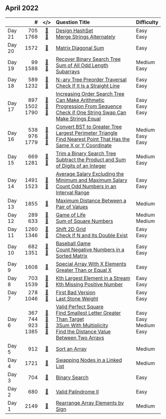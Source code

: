 ## April 2022

||#|</>|Question Title|Difficulty|
|:--|--:|:-:|:--|:--|
|Day 21|705<br>1768|[📎](../src/q_701_750/q0705.cc)<br>[📎](../src/q_1751_1800/q1768.cc)|[Design HashSet](https://leetcode.com/problems/design-hashset/)<br>[Merge Strings Alternately](https://leetcode.com/problems/merge-strings-alternately/)|Easy<br>Easy|
|Day 20|1572|[📎](../src/q_1551_1600/q1572.cc)|[Matrix Diagonal Sum](https://leetcode.com/problems/matrix-diagonal-sum/)|Easy|
|Day 19|99<br>1588|[📎](../src/q_51_100/q0099.cc)<br>[📎](../src/q_1551_1600/q1588.cc)|[Recover Binary Search Tree](https://leetcode.com/problems/recover-binary-search-tree/)<br>[Sum of All Odd Length Subarrays](https://leetcode.com/problems/sum-of-all-odd-length-subarrays/)|Medium<br>Easy|
|Day 18|589<br>1232|[📎](../src/q_551_600/q0589.cc)<br>[📎](../src/q_1201_1250/q1232.cc)|[N-ary Tree Preorder Traversal](https://leetcode.com/problems/n-ary-tree-preorder-traversal/)<br>[Check If It Is a Straight Line](https://leetcode.com/problems/check-if-it-is-a-straight-line/)|Easy<br>Easy|
|Day 17|897<br>1502<br>1790|[📎](../src/q_851_900/q0897.cc)<br>[📎](../src/q_1501_1550/q1502.cc)<br>[📎](../src/q_1751_1800/q1790.cc)|[Increasing Order Search Tree](https://leetcode.com/problems/increasing-order-search-tree/)<br>[Can Make Arithmetic Progression From Sequence](https://leetcode.com/problems/can-make-arithmetic-progression-from-sequence/)<br>[Check if One String Swap Can Make Strings Equal](https://leetcode.com/problems/check-if-one-string-swap-can-make-strings-equal/)|Easy<br>Easy<br>Easy|
|Day 16|538<br>976<br>1779|[📎](../src/q_501_550/q0538.cc)<br>[📎](../src/q_951_1000/q0976.cc)<br>[📎](../src/q_1751_1800/q1779.cc)|[Convert BST to Greater Tree](https://leetcode.com/problems/convert-bst-to-greater-tree/)<br>[Largest Perimeter Triangle](https://leetcode.com/problems/largest-perimeter-triangle/)<br>[Find Nearest Point That Has the Same X or Y Coordinate](https://leetcode.com/problems/find-nearest-point-that-has-the-same-x-or-y-coordinate/)|Medium<br>Easy<br>Easy|
|Day 15|669<br>1281|[📎](../src/q_651_700/q0669.cc)<br>[📎](../src/q_1251_1300/q1281.cc)|[Trim a Binary Search Tree](https://leetcode.com/problems/trim-a-binary-search-tree/)<br>[Subtract the Product and Sum of Digits of an Integer](https://leetcode.com/problems/subtract-the-product-and-sum-of-digits-of-an-integer/)|Medium<br>Easy|
|Day 14|1491<br>1523|[📎](../src/q_1451_1500/q1491.cc)<br>[📎](../src/q_1501_1550/q1523.cc)|[Average Salary Excluding the Minimum and Maximum Salary](https://leetcode.com/problems/average-salary-excluding-the-minimum-and-maximum-salary/)<br>[Count Odd Numbers in an Interval Range](https://leetcode.com/problems/count-odd-numbers-in-an-interval-range/)|Easy<br>Easy|
|Day 13|1855|[📎](../src/q_1851_1900/q1855.cc)|[Maximum Distance Between a Pair of Values](https://leetcode.com/problems/maximum-distance-between-a-pair-of-values/)|Medium|
|Day 12|289<br>633|[📎](../src/q_251_300/q0289.cc)<br>[📎](../src/q_601_650/q0633.cc)|[Game of Life](https://leetcode.com/problems/game-of-life/)<br>[Sum of Square Numbers](https://leetcode.com/problems/sum-of-square-numbers/)|Medium<br>Medium|
|Day 11|1260<br>1346|[📎](../src/q_1251_1300/q1260.cc)<br>[📎](../src/q_1301_1350/q1346.cc)|[Shift 2D Grid](https://leetcode.com/problems/shift-2d-grid/)<br>[Check If N and Its Double Exist](https://leetcode.com/problems/check-if-n-and-its-double-exist/)|Easy<br>Easy|
|Day 10|682<br>1351|[📎](../src/q_651_700/q0682.cc)<br>[📎](../src/q_1351_1400/q1351.cc)|[Baseball Game](https://leetcode.com/problems/baseball-game/)<br>[Count Negative Numbers in a Sorted Matrix](https://leetcode.com/problems/count-negative-numbers-in-a-sorted-matrix/)|Easy<br>Easy|
|Day 9|1608|[📎](../src/q_1601_1650/q1608.cc)|[Special Array With X Elements Greater Than or Equal X](https://leetcode.com/problems/special-array-with-x-elements-greater-than-or-equal-x/)|Easy|
|Day 8|703<br>1539|[📎](../src/q_701_750/q0703.cc)<br>[📎](../src/q_1501_1550/q1539.cc)|[Kth Largest Element in a Stream](https://leetcode.com/problems/kth-largest-element-in-a-stream/)<br>[Kth Missing Positive Number](https://leetcode.com/problems/kth-missing-positive-number/)|Easy<br>Easy|
|Day 7|278<br>1046|[📎](../src/q_251_300/q0278.cc)<br>[📎](../src/q_1001_1050/q1046.cc)|[First Bad Version](https://leetcode.com/problems/first-bad-version/)<br>[Last Stone Weight](https://leetcode.com/problems/last-stone-weight/)|Easy<br>Easy|
|Day 6|367<br>744<br>923<br>1385|[📎](../src/q_351_400/q0367.cc)<br>[📎](../src/q_701_750/q0744.cc)<br>[📎](../src/q_901_950/q0923.cc)<br>[📎](../src/q_1351_1400/q1385.cc)|[Valid Perfect Square](https://leetcode.com/problems/valid-perfect-square/)<br>[Find Smallest Letter Greater Than Target](https://leetcode.com/problems/find-smallest-letter-greater-than-target/)<br>[3Sum With Multiplicity](https://leetcode.com/problems/3sum-with-multiplicity/)<br>[Find the Distance Value Between Two Arrays](https://leetcode.com/problems/find-the-distance-value-between-two-arrays/)|Easy<br>Easy<br>Medium<br>Easy|
|Day 5|912|[📎](../src/q_901_950/q0912.cc)|[Sort an Array](https://leetcode.com/problems/sort-an-array/)|Medium|
|Day 4|1721|[📎](../src/q_1701_1750/q1721.cc)|[Swapping Nodes in a Linked List](https://leetcode.com/problems/swapping-nodes-in-a-linked-list/)|Medium|
|Day 3|704|[📎](../src/q_701_750/q0704.cc)|[Binary Search](https://leetcode.com/problems/binary-search/)|Easy|
|Day 2|680|[📎](../src/q_651_700/q0680.cc)|[Valid Palindrome II](https://leetcode.com/problems/valid-palindrome-ii/)|Easy|
|Day 1|2149|[📎](../src/q_2101_2150/q2149.cc)|[Rearrange Array Elements by Sign](https://leetcode.com/problems/rearrange-array-elements-by-sign/)|Medium|

